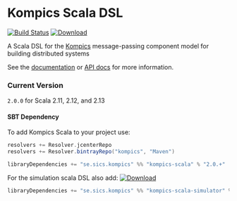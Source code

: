 # Kompics Scala DSL
[![Build Status](https://travis-ci.org/kompics/kompics-scala.svg?branch=master)](https://travis-ci.org/kompics/kompics-scala)
[![Download](https://api.bintray.com/packages/kompics/Maven/kompics-scala/images/download.svg)](https://bintray.com/kompics/Maven/kompics-scala/_latestVersion)

A Scala DSL for the [Kompics](http://kompics.sics.se/) message-passing component model for building distributed systems

See the [documentation](https://kompics.github.io/kompics-scala/index.html) or [API docs](https://kompics.github.io/kompics-scala/api/se/sics/kompics/sl/index.html) for more information.

### Current Version
`2.0.0` for Scala 2.11, 2.12, and 2.13

#### SBT Dependency
To add Kompics Scala to your project use:
```scala
resolvers += Resolver.jcenterRepo
resolvers += Resolver.bintrayRepo("kompics", "Maven")

libraryDependencies += "se.sics.kompics" %% "kompics-scala" % "2.0.+"
```

For the simulation scala DSL also add:
[ ![Download](https://api.bintray.com/packages/kompics/Maven/kompics-scala-simulator/images/download.svg) ](https://bintray.com/kompics/Maven/kompics-scala-simulator/_latestVersion)
```scala
libraryDependencies += "se.sics.kompics" %% "kompics-scala-simulator" % "2.0.+" // probably % "test" as well
```
